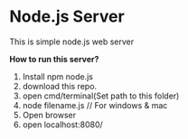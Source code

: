 # Node.js Server
This is simple node.js web server

<b>How to run this server?</b><br>
1) Install npm node.js<br>
2) download this repo.<br>
3) open cmd/terminal(Set path to this folder)<br>
4) node filename.js // For windows & mac <br>
5) Open browser <br>
6) open localhost:8080/ <br>
